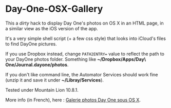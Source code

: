 Day-One-OSX-Gallery
===================

This a *dirty* hack to display Day One's photos on OS X in an HTML page, in a similar view as the iOS version of the app. 

It's a very simple shell script (+ a few css style) that looks into iCloud's files to find DayOne pictures. 

If you use Dropbox instead, change `PATH2ENTRY=` value to reflect the path to your DayOne photos folder. Something like **~/Dropbox/Apps/Day\ One/Journal.dayone/photos**.

If you don't like command line, the Automator Services should work fine (unzip it and save it under **~/Libray/Services**).

Tested under Mountain Lion 10.8.1.

More info (in French), here : [Galerie photos Day One sous OS X](http://davidbosman.fr/blog/2012/09/07/galerie-photos-day-one-sous-os-x/).